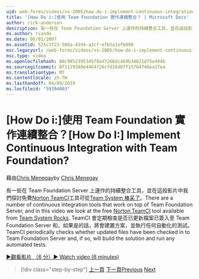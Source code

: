 ```yaml
---
uid: web-forms/videos/vs-2005/how-do-i-implement-continuous-integration-with-team-foundation
title: '[How Do i:]使用 Team Foundation 實作連續整合？ | Microsoft Docs'
author: rick-anderson
description: 有一些在 Team Foundation Server 上運作的持續整合工具，並在這段影片中我們探討免費 Norton TeamCI 工具 avail...
ms.author: riande
ms.date: 08/01/2007
ms.assetid: 525c3f23-586a-4594-a2cf-efb5a1ef6898
msc.legacyurl: /web-forms/videos/vs-2005/how-do-i-implement-continuous-integration-with-team-foundation
msc.type: video
ms.openlocfilehash: 80c9852395345f8ad7266dc469b34821d75e444b
ms.sourcegitcommit: 0f1119340e4464720cfd16d0ff15764746ea1fea
ms.translationtype: MT
ms.contentlocale: zh-TW
ms.lasthandoff: 04/09/2019
ms.locfileid: "59394003"
---
```

# <a name="how-do-i-implement-continuous-integration-with-team-foundation"></a><span data-ttu-id="26d1e-104">[How Do i:]使用 Team Foundation 實作連續整合？</span><span class="sxs-lookup"><span data-stu-id="26d1e-104">[How Do I:] Implement Continuous Integration with Team Foundation?</span></span>

<span data-ttu-id="26d1e-105">藉由[Chris Menegay](https://twitter.com/CMenegay)</span><span class="sxs-lookup"><span data-stu-id="26d1e-105">by [Chris Menegay](https://twitter.com/CMenegay)</span></span>

<span data-ttu-id="26d1e-106">有一些在 Team Foundation Server 上運作的持續整合工具，並在這段影片中我們探討免費[Norton TeamCI](http://teamsystemrocks.com/files/12/tools/entry1018.aspx)工具可從[Team System 棒呆了](http://teamsystemrocks.com/)。</span><span class="sxs-lookup"><span data-stu-id="26d1e-106">There are a number of continuous integration tools that work on top of Team Foundation Server, and in this video we look at the free [Norton TeamCI](http://teamsystemrocks.com/files/12/tools/entry1018.aspx) tool available from [Team System Rocks](http://teamsystemrocks.com/).</span></span> <span data-ttu-id="26d1e-107">TeamCI 會定期檢查是否已更新檔案已簽入至 Team Foundation Server 和，如果是的話，將會建置方案，並執行任何自動化的測試。</span><span class="sxs-lookup"><span data-stu-id="26d1e-107">TeamCI periodically checks whether updated files have been checked in to Team Foundation Server and, if so, will build the solution and run any automated tests.</span></span>

[<span data-ttu-id="26d1e-108">&#9654;觀看影片 （6 分）</span><span class="sxs-lookup"><span data-stu-id="26d1e-108">&#9654; Watch video (6 minutes)</span></span>](https://channel9.msdn.com/Blogs/ASP-NET-Site-Videos/how-do-i-implement-continuous-integration-with-team-foundation)

> [!div class="step-by-step"]
> <span data-ttu-id="26d1e-109">[上一頁](how-do-i-discover-application-changes-prior-to-deployment.md)
> [下一頁](how-do-i-automate-testing-using-team-build.md)</span><span class="sxs-lookup"><span data-stu-id="26d1e-109">[Previous](how-do-i-discover-application-changes-prior-to-deployment.md)
[Next](how-do-i-automate-testing-using-team-build.md)</span></span>
